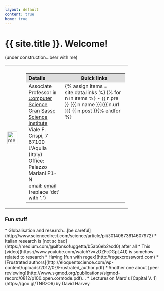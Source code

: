 ```yaml
---
layout: default
content: true
home: true
---
```


# {{ site.title }}. Welcome!
(under construction...bear with me)
<br/>
 <table>
  <tr>
    <th style="width:15%; text-align:left"></th>
    <th style="width:85; text-align:center"></th>
  </tr>
 <tr>
 <td>
     <img alt="me" src="/home/me.jpg" width="85%" />
 </td>
 <td>
 <table>
  <tr>
    <th style="width:35%; background:#dddddd; text-align:left">Details</th>
    <th style="width:60%; background:#dddddd; text-align:center">Quick links</th>
  </tr>
  <tr>
  <td valign="top">
    Associate Professor in <a href="http://cs.gssi.it">Computer Science</a>
	<br/><a href="https://www.gssi.it">Gran Sasso Science Institute</a>
	<br/>Viale F. Crispi, 7
	<br/>67100 L'Aquila (Italy)
	<br/>Office: Palazzo Mariani P1-N
	<br/>email: <a href="mailto:emiliodottuosto@gssi.it">email</a> (replace 'dot' with '.')
  </td>
  <td class="mkd" valign="top" markdown="1">
{% assign items = site.data.links %}
{% for n in items %}
- {{ n.pre }} [{{ n.name }}]({{ n.url }}) {{ n.post }}{% endfor %}
</td>
  </tr>
</table>
 </td>
 </tr>
 </table>

### Fun stuff
<div markdown="1" class="mkd">
* Globalisation and research...[be careful](http://www.sciencedirect.com/science/article/pii/S0140673614607972)
* Italian research is [not so bad](https://medium.com/@alfonsofuggetta/b5ab6eb2ecd0) after all
* This [video](https://www.youtube.com/watch?v=zDZFcDGpL4U) is somehow related to research
* Having [fun with regex](http://regexcrossword.com)
* [Frustrated authors](http://eloquentscience.com/wp-content/uploads/2012/02/Frustrated_author.pdf)
* Another one about [peer reviewing](http://www.sigmod.org/publications/sigmod-record/0812/p100.open.cormode.pdf)...
* Lectures on Marx's [Capital V. 1](https://goo.gl/TNRzO6) by David Harvey
</div>
